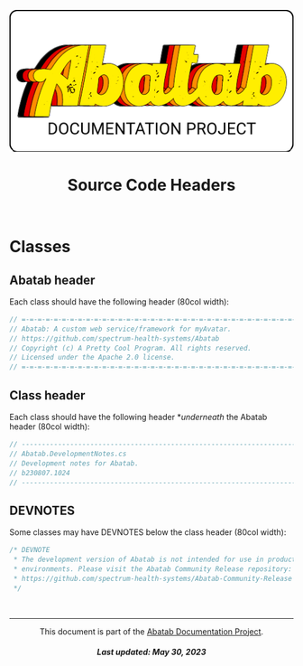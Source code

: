 <!--
  This documentation is incomplete.
-->

<div align="center">

  ![AbatabDocumentationProjectLogo](../resources/images/logos/AbatabDocumentationProjectLogo.png)

  <h1>
    Source Code Headers
  </h1>

</div>

<br>

# Classes

## Abatab header

Each class should have the following header (80col width):

```csharp
// =-=-=-=-=-=-=-=-=-=-=-=-=-=-=-=-=-=-=-=-=-=-=-=-=-=-=-=-=-=-=-=-=-=-=-=-=-=-=
// Abatab: A custom web service/framework for myAvatar.
// https://github.com/spectrum-health-systems/Abatab
// Copyright (c) A Pretty Cool Program. All rights reserved.
// Licensed under the Apache 2.0 license.
// =-=-=-=-=-=-=-=-=-=-=-=-=-=-=-=-=-=-=-=-=-=-=-=-=-=-=-=-=-=-=-=-=-=-=-=-=-=-=
```

## Class header

Each class should have the following header **underneath* the Abatab header (80col width):

```csharp
// -----------------------------------------------------------------------------
// Abatab.DevelopmentNotes.cs
// Development notes for Abatab.
// b230807.1024
// -----------------------------------------------------------------------------
```

## DEVNOTES 

Some classes may have DEVNOTES below the class header (80col width):

```csharp
/* DEVNOTE
 * The development version of Abatab is not intended for use in production
 * environments. Please visit the Abatab Community Release repository:
 * https://github.com/spectrum-health-systems/Abatab-Community-Release
 */
```

<br>

***

<div align="center">

  This document is part of the [Abatab Documentation Project](../Abatab%20Documentation%20Project.md).

  <h5>
    Last updated: May 30, 2023
  </h5>

</div>
